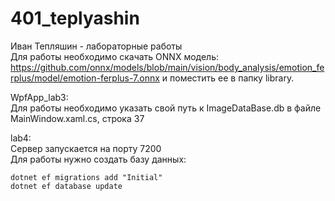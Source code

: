 # 401_teplyashin
Иван Тепляшин - лабораторные работы  
Для работы необходимо скачать ONNX модель: https://github.com/onnx/models/blob/main/vision/body_analysis/emotion_ferplus/model/emotion-ferplus-7.onnx 
и поместить ее в папку library.

WpfApp_lab3:  
Для работы необходимо указать свой путь к ImageDataBase.db в файле MainWindow.xaml.cs, строка 37

lab4:  
Сервер запускается на порту 7200  
Для работы нужно создать базу данных:  
    
    dotnet ef migrations add "Initial"  
    dotnet ef database update
